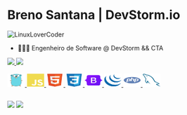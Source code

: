 <h1>Breno Santana | DevStorm.io</h1>
<img src="https://komarev.com/ghpvc/?username=LinuxLoverCoder&color=blue" alt="LinuxLoverCoder" /> 

- 👨🏻‍💻 Engenheiro de Software @ DevStorm && CTA
<div>
  <a href="https://github.com/LinuxLoverCoder">
  <img height="150em" src="https://github-readme-stats.vercel.app/api?username=LinuxLoverCoder&show_icons=true&theme=algolia&include_all_commits=true&count_private=true"/>
  <img height="150em" src="https://github-readme-stats.vercel.app/api/top-langs/?username=LinuxLoverCoder&layout=compact&langs_count=7&theme=algolia"/>
</div>
  
<div><br>
  <img alt="" height="30" width="40" src= "https://github.com/devicons/devicon/blob/master/icons/go/go-original.svg">
  <img alt="" height="30" width="40" src="https://raw.githubusercontent.com/devicons/devicon/master/icons/javascript/javascript-plain.svg">
  <img alt="" height="30" width="40" src="https://raw.githubusercontent.com/devicons/devicon/master/icons/html5/html5-original.svg">
  <img alt="" height="30" width="40" src="https://raw.githubusercontent.com/devicons/devicon/master/icons/css3/css3-original.svg">
  <img alt="" height="30" width="40" src="https://github.com/devicons/devicon/blob/master/icons/bootstrap/bootstrap-original.svg">
  <img alt="" height="30" width="40" src="https://github.com/devicons/devicon/blob/master/icons/jquery/jquery-original.svg">
  <img alt="" height="30" width="40" src="https://github.com/devicons/devicon/blob/master/icons/php/php-plain.svg">
  <img alt="j" height="30" width="40" src="https://github.com/devicons/devicon/blob/master/icons/mysql/mysql-original.svg">
  <!-- <img src="https://komarev.com/ghpvc/?username=LinuxLoverCoder&color=green" alt="LinuxLoverCoder" /> -->
</div>
  
  ##
  

<div> 
 	<a href="https://www.twitch.tv/bsantanascalper" target="_blank"><img src="https://img.shields.io/badge/Twitch-9146FF?style=for-the-badge&logo=twitch&logoColor=white" target="_blank"></a>
 <!--<a href="https://discord.gg/rJayZeXKbW" target="_blank"><img src="https://img.shields.io/badge/Discord-7289DA?style=for-the-badge&logo=discord&logoColor=white" target="_blank"></a>--> 
  <a href="https://www.linkedin.com/in/brenosantanabruno/" target="_blank"><img src="https://img.shields.io/badge/-LinkedIn-%230077B5?style=for-the-badge&logo=linkedin&logoColor=white" target="_blank"></a> 
</div>
  
 <!-- ![Snake animation](https://github.com/linuxlovercoder/linuxlovercoder/blob/output/github-contribution-grid-snake.svg)-->
